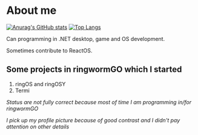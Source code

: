 # About me

[![Anurag's GitHub stats](https://github-readme-stats.vercel.app/api?username=Andrej123456789&theme=monokai)](https://github.com/anuraghazra/github-readme-stats)
[![Top Langs](https://github-readme-stats.vercel.app/api/top-langs/?username=Andrej123456789&layout=compact&theme=monokai)](https://github.com/anuraghazra/github-readme-stats)

Can programming in .NET desktop, game and OS development.

Sometimes contribute to ReactOS.

## Some projects in ringwormGO which I started
1. ringOS and ringOSY
2. Termi

*Status are not fully correct because most of time I am programming in/for ringwormGO*

*I pick up my profile picture because of good contrast and I didn't pay attention on other details*
